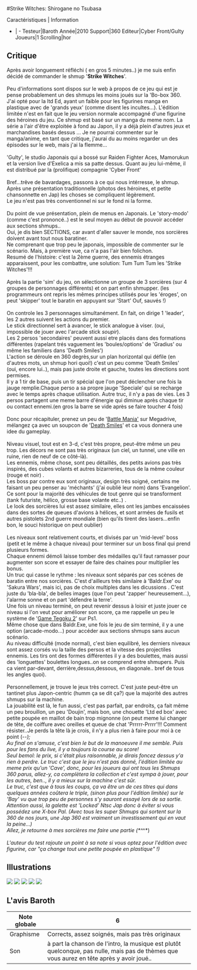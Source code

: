 #Strike Witches: Shirogane no Tsubasa

Caractéristiques | Information
- | -
Testeur|Baroth
Année|2010
Support|360
Editeur|Cyber Front/Gulty
Joueurs|1
Scrolling|hor

## Critique
Après avoir longuement réfléchi ( en gros 5 minutes..) je me suis enfin décidé de commander le shmup '<b>Strike Witches</b>'.<br/><br/>Peu d'informations sont dispos sur le web à propos de ce jeu qui est je pense probablement un des shmups les moins joués sur la 'Bo-box 360.<br/>J'ai opté pour la ltd Ed, ayant un faible pour les figurines manga en plastique avec de 'grands yeux' (comme disent les incultes...). L'édition limitée n'est en fait que le jeu version normale accompagné d'une figurine des héroines du jeu. Ce shmup est basé sur un manga du meme nom. La série a l'air d'être exploitée à fond au Japon, il y a déjà plein d'autres jeux et marchandises basés dessus ... Je ne pourrai commenter sur le manga/anime, en tant que critique, j'aurai du au moins regarder un des épisodes sur le web, mais j'ai la flemme...<br/><br/>'Gulty', le studio Japonais qui a  bossé sur Raiden Fighter Aces, Mamorukun et la version live d'Exelica a mis sa patte dessus. Quant au jeu lui-même, il est distribué par la (prolifique) compagnie 'Cyber Front'<br/><br/>Bref...trêve de bavardages, passons à ce qui nous intérresse, le shmup.<br/>Après une présentation traditionnelle (photos des héroines, et petite chansonnette en Jap) les choses se compliquent légèrement.<br/>Le jeu n'est pas très conventionnel ni sur le fond ni la forme.<br/> <br/>Du point de vue présentation, plein de menus en Japonais. Le 'story-modo' (comme c'est prononcé..) est le seul moyen au début de pouvoir accéder aux sections shmups..<br/>Oui, je dis bien SECTIONS, car avant d'aller sauver le monde, nos sorcières doivent avant tout nous baratiner.<br/>Ne comprenant que trop peu le japonais, impossible de commenter sur le scénario. Mais, à première vue, ca n'a pas l'air bien folichon.<br/>Resumé de l'histoire: c'est la 2ème guerre, des ennemis étranges apparaissent, pour les combattre, une solution: Tum Tum Tum les 'Strike Witches'!!!<br/><br/>Après la partie 'sim' du jeu, on sélectionne un groupe de 3 sorcières (sur 4 groupes de personnages différents) et on part enfin shmupper. (les programmeurs ont repris les mêmes principes utilisés pour les 'éroges', on peut 'skipper' tout le baratin en appuyant sur 'Start' Ouf, sauvés !)<br/><br/>On controle les 3 personnages simultanément. En fait, on dirige 1 'leader', les 2 autres suivent les actions du premier.<br/>Le stick directionnel sert à avancer, le stick analogue à viser. (oui, impossible de jouer avec l'arcade stick *soupir*).<br/>Les 2 persos 'secondaires' peuvent aussi etre placés dans des formations différentes (rapelant trés vaguement les 'boules/options' de 'Gradius' ou même les familiers dans 'Death Smiles')<br/>L'action se déroule en 360 degrès,sur un plan horizontal qui défile (en d'autres mots, un shmup hori quoi!)  c'est un peu comme 'Death Smiles' (oui, encore lui..), mais pas juste droite et gauche, toutes les directions sont permises.<br/>Il y a 1 tir de base, puis un tir spécial que l'on peut déclencher une fois la jauge remplie.Chaque perso a sa propre jauge 'Speciale' qui se recharge avec le temps après chaque utilisation. Autre truc, il n'y a pas de vies. Les 3 persos partagent une meme barre d'énergie qui diminue après chaque tir ou contact ennemi.(en gros la barre se vide après se faire toucher 4 fois)<br/><br/>Donc pour récapituler, prenez un peu de '<a href="index.php?page=fiche&id=877">Battle Mania'</a> sur Megadrive, mélangez ça avec un soupcon de '<a href="index.php?page=fiche&id=1112">Death Smiles</a>' et ca vous donnera une idee du gameplay.<br/><br/>Niveau visuel, tout est en 3-d, c'est très propre, peut-être même un peu trop. Les décors ne sont pas très originaux (un ciel, un tunnel, une ville en ruine, rien de neuf de ce côté-là).<br/>Les ennemis, même chose, sont peu détaillés, des petits avions pas très inspirés, des cubes volants et autres bizarreries, tous de la même couleur (rouge et noir) .<br/>Les boss par contre eux sont originaux, design très soigné, certains me faisant un peu penser au 'méchants' (j'ai oublié leur nom) dans 'Evangelion'. Ce sont pour la majorité des véhicules de tout genre qui se transforment (tank futuriste, hélico, grosse base volante etc..) .<br/>Le look des sorcières lui est assez similaire, elles ont les jambes encaissées dans des sortes de queues d'avions à hélices, et sont armées de fusils et autres pistolets 2nd guerre mondiale (bien qu'ils tirent des lasers...enfin bon, le souci historique on peut oublier)<br/><br/>Les niveaux sont relativement courts, et divisés par un 'mid-level' boss (petit et le même à chaque niveau) pour terminer sur un boss final qui prend plusieurs formes.<br/>Chaque ennemi démoli laisse tomber des médailles qu'il faut ramasser pour augmenter son score et essayer de faire des chaines pour multiplier les bonus.<br/>Un truc qui casse le rythme : les niveaux sont séparés par ces scènes de baratin entre nos sorcières. C'est d'ailleurs très similaire à 'Baldr.Exe' ou 'Sakura Wars', mais ici, pas de choix multiples dans les dicussions . C'est juste du 'bla-bla', de belles images (que l'on peut 'zapper' heureusement...), l'alarme sonne et on part 'défendre la terre'.<br/>Une fois un niveau terminé, on peut revenir dessus à loisir et juste jouer ce niveau si l'on veut pour améliorer son score, ça me rappelle un peu le système de '<a href="index.php?page=fiche&id=390">Game Tegoku 2</a>' sur Ps1.<br/>Même chose que dans Baldr.Exe, une fois le jeu de sim terminé, il y a une option (arcade-modo...) pour accéder aux sections shmups sans aucun scénario.<br/>Au niveau difficulté (mode normal), c'est bien equilibré, les derniers niveaux sont assez corsés vu la taille des persos et la vitesse des projectiles ennemis. Les tirs ont des formes différentes il y a des boulettes, mais aussi des 'longuettes' boulettes longues..on se comprend entre shmupers. Puis ca vient par-devant, derrière,dessus,dessous, en diagonale..  bref de tous les angles quoi).<br/><br/>Personnellement, je trouve le jeux très correct. C'est juste peut-être un tantinet plus Japon-centric (humm ça se dit ça?) que la majorité des autres shmups sur la machine.<br/>La jouabilité est là, le fun aussi, c'est pas parfait, par endroits, ça fait même un peu brouillon, un peu 'Doujin', mais bon, une chouette 'Ltd ed box' avec petite poupée en maillot de bain trop mignonne (on peut meme lui changer de tête, de coiffure avec oreilles et queue de chat 'Prrrrr-Prrrr'!!! Comment résister..Je perds la tête là je crois, il n'y a plus rien à faire pour moi à ce point (-_-);<br/>Au final on s'amuse, c'est bien le but de la manoeuvre il me semble. Puis pour les fans du live, il y a toujours la course au score!<br/>Seul bemol: le prix, si c'était plus raisonnable, je dirais foncez dessus y'a rien à perdre. Le truc c'est que le jeu n'est pas donné, l'édition limitée au meme prix qu'un 'Cave', donc, pour les joueurs qui ont tous les Shmups 360 parus, allez-y, ca complètera la collection et c'est sympa à jouer, pour les autres, ben.., il y a mieux sur la machine c'est sûr.<br/>Le truc, c'est que à tous les coups, ça va être un de ces titres qui dans quelques années coûtera le triple, (sinon plus pour l'édition limitée) sur  le 'Bay' vu que trop peu de personnes s'y sauront essayé lors de sa sortie.<br/>Attention aussi, la galette est 'Locked' Ntsc Jap donc à éviter si vous possédez une X-box Pal. (Avec tous les super Shmups qui sortent sur la 360 de nos jours, une Jap 360 est vraiment un investissement qui en vaut la peine...)<br/>Allez, je retourne à mes sorcières me faire une partie (*^_^*) <br/><br/><i>L'auteur du test rajoute un point à sa note si vous optez pour l'édition avec figurine, car  "ça change tout une petite poupée en plastique" !)</i>

## Illustrations
![](http://www.shmup.com/images/thumbs/img_fiche_1_1451.jpg)
![](http://www.shmup.com/images/thumbs/img_fiche_2_1451.jpg)
![](http://www.shmup.com/images/thumbs/img_fiche_3_1451.jpg)
![](http://www.shmup.com/images/thumbs/img_fiche_4_1451.jpg)
![](http://www.shmup.com/images/thumbs/img_fiche_5_1451.jpg)

## L'avis Baroth
Note globale|6
-|-
Graphisme|Corrects, assez soignés, mais pas très originaux
Son|à part la chanson de l'intro, la musique est plutôt quelconque, pas nulle, mais pas de thèmes que vous aurez en tête après y avoir joué..
